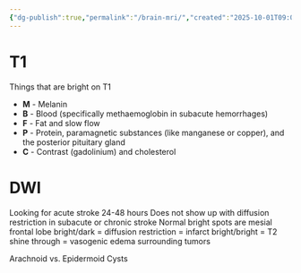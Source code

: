 ```yaml
---
{"dg-publish":true,"permalink":"/brain-mri/","created":"2025-10-01T09:05:39.234-07:00","updated":"2025-10-01T10:32:40.528-07:00"}
---
```



# T1
Things that are bright on T1 
- **M** - Melanin
- **B** - Blood (specifically methaemoglobin in subacute hemorrhages)
- **F** - Fat and slow flow
- **P** - Protein, paramagnetic substances (like manganese or copper), and the posterior pituitary gland
- **C** - Contrast (gadolinium) and cholesterol


# DWI
Looking for acute stroke 24-48 hours
	Does not show up with diffusion restriction in subacute or chronic stroke
	Normal bright spots are mesial frontal lobe
bright/dark = diffusion restriction = infarct
bright/bright = T2 shine through =  vasogenic edema surrounding tumors

Arachnoid vs. Epidermoid Cysts